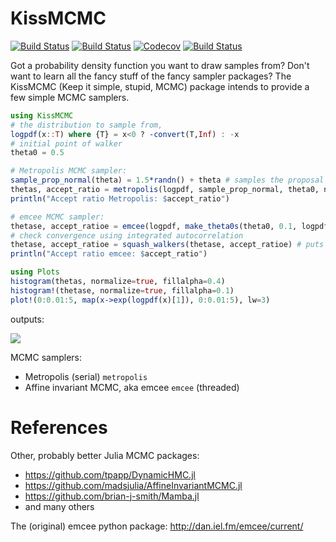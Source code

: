 # KissMCMC

[![Build Status](https://travis-ci.org/mauro3/KissMCMC.jl.svg?branch=master)](https://travis-ci.com/mauro3/KissMCMC.jl)
[![Build Status](https://ci.appveyor.com/api/projects/status/github/mauro3/KissMCMC.jl?svg=true)](https://ci.appveyor.com/project/mauro3/KissMCMC-jl)
[![Codecov](https://codecov.io/gh/mauro3/KissMCMC.jl/branch/master/graph/badge.svg)](https://codecov.io/gh/mauro3/KissMCMC.jl)
[![Build Status](https://api.cirrus-ci.com/github/mauro3/KissMCMC.jl.svg)](https://cirrus-ci.com/github/mauro3/KissMCMC.jl)

Got a probability density function you want to draw samples from?
Don't want to learn all the fancy stuff of the fancy sampler packages?
The KissMCMC (Keep it simple, stupid, MCMC) package intends to provide
a few simple MCMC samplers.

```julia
using KissMCMC
# the distribution to sample from,
logpdf(x::T) where {T} = x<0 ? -convert(T,Inf) : -x
# initial point of walker
theta0 = 0.5

# Metropolis MCMC sampler:
sample_prop_normal(theta) = 1.5*randn() + theta # samples the proposal (or jump) distribution
thetas, accept_ratio = metropolis(logpdf, sample_prop_normal, theta0, niter=10^5)
println("Accept ratio Metropolis: $accept_ratio")

# emcee MCMC sampler:
thetase, accept_ratioe = emcee(logpdf, make_theta0s(theta0, 0.1, logpdf, 100), niter=10^5)
# check convergence using integrated autocorrelation
thetase, accept_ratioe = squash_walkers(thetase, accept_ratioe) # puts all walkers into one
println("Accept ratio emcee: $accept_ratio")

using Plots
histogram(thetas, normalize=true, fillalpha=0.4)
histogram!(thetase, normalize=true, fillalpha=0.1)
plot!(0:0.01:5, map(x->exp(logpdf(x)[1]), 0:0.01:5), lw=3)
```
outputs:

![](https://cloud.githubusercontent.com/assets/4098145/16770344/dcb4a47a-484c-11e6-8f6e-0c2d223e9443.png)

MCMC samplers:
- Metropolis (serial) `metropolis`
- Affine invariant MCMC, aka emcee `emcee` (threaded)

# References

Other, probably better Julia MCMC packages:

- https://github.com/tpapp/DynamicHMC.jl
- https://github.com/madsjulia/AffineInvariantMCMC.jl
- https://github.com/brian-j-smith/Mamba.jl
- and many others

The (original) emcee python package: http://dan.iel.fm/emcee/current/
